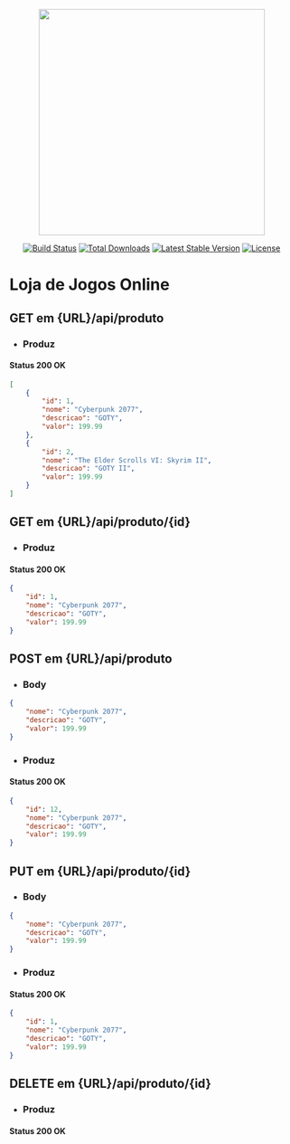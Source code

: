 <p align="center"><img src="https://res.cloudinary.com/dtfbvvkyp/image/upload/v1566331377/laravel-logolockup-cmyk-red.svg" width="400"></p>

<p align="center">
<a href="https://travis-ci.org/laravel/framework"><img src="https://travis-ci.org/laravel/framework.svg" alt="Build Status"></a>
<a href="https://packagist.org/packages/laravel/framework"><img src="https://poser.pugx.org/laravel/framework/d/total.svg" alt="Total Downloads"></a>
<a href="https://packagist.org/packages/laravel/framework"><img src="https://poser.pugx.org/laravel/framework/v/stable.svg" alt="Latest Stable Version"></a>
<a href="https://packagist.org/packages/laravel/framework"><img src="https://poser.pugx.org/laravel/framework/license.svg" alt="License"></a>
</p>

# Loja de Jogos Online

## GET em {URL}/api/produto

* ### Produz
#### Status 200 OK
``` json
[
	{
		"id": 1,
		"nome": "Cyberpunk 2077",
		"descricao": "GOTY",
		"valor": 199.99
	},
	{
		"id": 2,
		"nome": "The Elder Scrolls VI: Skyrim II",
		"descricao": "GOTY II",
		"valor": 199.99
	}
]
```

## GET em {URL}/api/produto/{id}

* ### Produz
#### Status 200 OK
``` json
{
	"id": 1,
	"nome": "Cyberpunk 2077",
	"descricao": "GOTY",
	"valor": 199.99
}
```

## POST em {URL}/api/produto

* ### Body
``` json
{
	"nome": "Cyberpunk 2077",
	"descricao": "GOTY",
	"valor": 199.99
}
```

* ### Produz
#### Status 200 OK
``` json
{
	"id": 12,
	"nome": "Cyberpunk 2077",
	"descricao": "GOTY",
	"valor": 199.99
}
```

## PUT em {URL}/api/produto/{id}

* ### Body
``` json
{
	"nome": "Cyberpunk 2077",
	"descricao": "GOTY",
	"valor": 199.99
}
```

* ### Produz
#### Status 200 OK
``` json
{
	"id": 1,
	"nome": "Cyberpunk 2077",
	"descricao": "GOTY",
	"valor": 199.99
}
```

## DELETE em {URL}/api/produto/{id}

* ### Produz
#### Status 200 OK